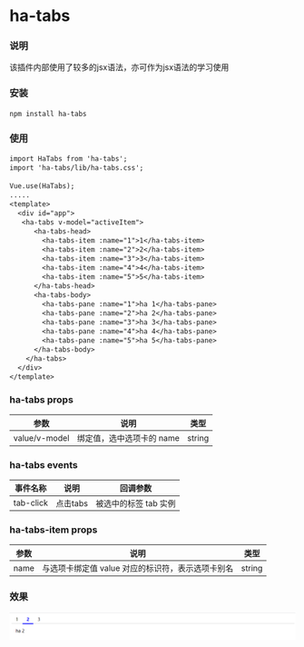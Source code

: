 # ha-tabs

### 说明
该插件内部使用了较多的jsx语法，亦可作为jsx语法的学习使用

### 安装
```
npm install ha-tabs
```

### 使用
```
import HaTabs from 'ha-tabs';
import 'ha-tabs/lib/ha-tabs.css';

Vue.use(HaTabs);
.....
<template>
  <div id="app">
   <ha-tabs v-model="activeItem">
      <ha-tabs-head>
        <ha-tabs-item :name="1">1</ha-tabs-item>
        <ha-tabs-item :name="2">2</ha-tabs-item>
        <ha-tabs-item :name="3">3</ha-tabs-item>
        <ha-tabs-item :name="4">4</ha-tabs-item>
        <ha-tabs-item :name="5">5</ha-tabs-item>
      </ha-tabs-head>
      <ha-tabs-body>
        <ha-tabs-pane :name="1">ha 1</ha-tabs-pane>
        <ha-tabs-pane :name="2">ha 2</ha-tabs-pane>
        <ha-tabs-pane :name="3">ha 3</ha-tabs-pane>
        <ha-tabs-pane :name="4">ha 4</ha-tabs-pane>
        <ha-tabs-pane :name="5">ha 5</ha-tabs-pane>
      </ha-tabs-body>
    </ha-tabs>
  </div>
</template>
```

### ha-tabs props

|     参数      |           说明            |  类型  |
| :-----------: | :-----------------------: | :----: |
| value/v-model | 绑定值，选中选项卡的 name | string |

### ha-tabs events

| 事件名称  |   说明   |       回调参数        |
| :-------: | :------: | :-------------------: |
| tab-click | 点击tabs | 被选中的标签 tab 实例 |

### ha-tabs-item props

| 参数 |                       说明                        | 类型   |
| :--: | :-----------------------------------------------: | ------ |
| name | 与选项卡绑定值 value 对应的标识符，表示选项卡别名 | string |

### 效果

![effect](./examples/assets/effect.png)